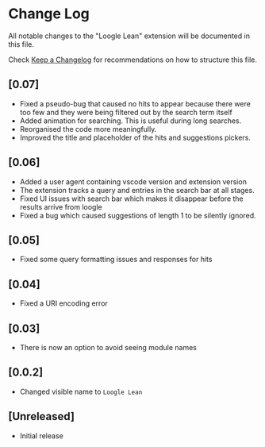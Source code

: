 # Change Log

All notable changes to the "Loogle Lean" extension will be documented in this file.

Check [Keep a Changelog](http://keepachangelog.com/) for recommendations on how to structure this file.

## [0.07]
- Fixed a pseudo-bug that caused no hits to appear because there were too few and they were being filtered out by the search term itself
- Added animation for searching. This is useful during long searches.
- Reorganised the code more meaningfully.
- Improved the title and placeholder of the hits and suggestions pickers.

## [0.06]

- Added a user agent containing vscode version and extension version
- The extension tracks a query and entries in the search bar at all stages.
- Fixed UI issues with search bar which makes it disappear before the results arrive from loogle
- Fixed a bug which caused suggestions of length 1 to be silently ignored.

## [0.05]

- Fixed some query formatting issues and responses for hits

## [0.04]

- Fixed a URI encoding error

## [0.03]

- There is now an option to avoid seeing module names

## [0.0.2]

- Changed visible name to `Loogle Lean`

## [Unreleased]

- Initial release

